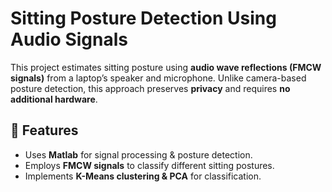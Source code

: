 # Sitting Posture Detection Using Audio Signals

This project estimates sitting posture using **audio wave reflections (FMCW signals)** from a laptop’s speaker and microphone. Unlike camera-based posture detection, this approach preserves 
**privacy** and requires **no additional hardware**.

## 📌 Features
- Uses **Matlab** for signal processing & posture detection.
- Employs **FMCW signals** to classify different sitting postures.
- Implements **K-Means clustering & PCA** for classification.

